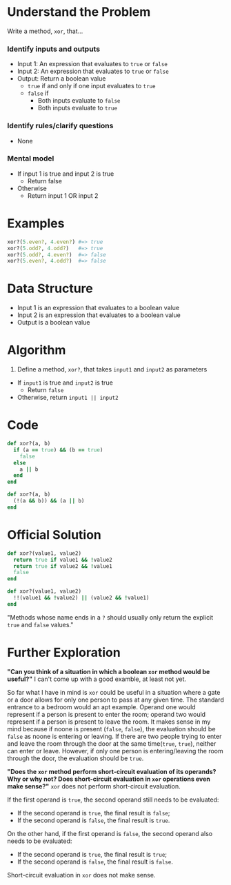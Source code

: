 # Understand the Problem
Write a method, `xor`, that...
### Identify inputs and outputs
* Input 1: An expression that evaluates to `true` or `false`
* Input 2: An expression that evaluates to `true` or `false`
* Output: Return a boolean value
  * `true` if and only if one input evaluates to `true`
  * `false` if
    * Both inputs evaluate to `false`
    * Both inputs evaluate to `true`
### Identify rules/clarify questions
* None
### Mental model
* If input 1 is true and input 2 is true
  * Return false
* Otherwise
  * Return input 1 OR input 2
# Examples
```ruby
xor?(5.even?, 4.even?) #=> true
xor?(5.odd?, 4.odd?)   #=> true
xor?(5.odd?, 4.even?)  #=> false
xor?(5.even?, 4.odd?)  #=> false
```
# Data Structure
* Input 1 is an expression that evaluates to a boolean value
* Input 2 is an expression that evaluates to a boolean value
* Output is a boolean value
# Algorithm
1. Define a method, `xor?`, that takes `input1` and `input2` as parameters
  * If `input1` is true and `input2` is true
    * Return `false`
* Otherwise, return `input1 || input2`
# Code
```ruby
def xor?(a, b)
  if (a == true) && (b == true)
    false
  else
    a || b
  end
end
```
```ruby
def xor?(a, b)
  (!(a && b)) && (a || b)
end
```
# Official Solution
```ruby
def xor?(value1, value2)
  return true if value1 && !value2
  return true if value2 && !value1
  false
end
```
```ruby
def xor?(value1, value2)
  !!(value1 && !value2) || (value2 && !value1)
end
```
"Methods whose name ends in a `?` should usually only return the explicit `true` and `false` values."
# Further Exploration
**"Can you think of a situation in which a boolean `xor` method would be useful?"**
I can't come up with a good examble, at least not yet.

So far what I have in mind is `xor` could be useful in a situation where a gate or a door allows for only one person to pass at any given time. The standard entrance to a bedroom would an apt example. Operand one would represent if a person is present to enter the room; operand two would represent if a person is present to leave the room. It makes sense in my mind because if noone is present (`false`, `false`), the evaluation should be `false` as noone is entering or leaving. If there are two people trying to enter and leave the room through the door at the same time(`true`, `true`), neither can enter or leave. However, if only one person is entering/leaving the room through the door, the evaluation should be `true`.

**"Does the `xor` method perform short-circuit evaluation of its operands? Why or why not? Does short-circuit evaluation in `xor` operations even make sense?"**
`xor` does not perform short-circuit evaluation.

If the first operand is `true`, the second operand still needs to be evaluated:
* If the second operand is `true`, the final result is `false`;
* If the second operand is `false`, the final result is `true`.

On the other hand, if the first operand is `false`, the second operand also needs to be evaluated:
* If the second operand is `true`, the final result is `true`;
* If the second operand is `false`, the final result is `false`.

Short-circuit evaluation in `xor` does not make sense.